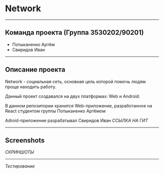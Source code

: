 # Network
***
## Команда проекта (Группа 3530202/90201)
* Потыканенко Артём
* Свиридов Иван
***
## Описание проекта
Network - социальная сеть, основная цель которой помочь людям проще находить работу.

Данный проект создавался на двух платформах: Web и Android.

В данном репозитории хранится Web-приложение, разработанное на React студентом группы Потыканенко Артёмом

Adroid-приложение разрабатывал Свиридов Иван *ССЫЛКА НА ГИТ*
***
## Screenshots 
*СКРИНШОТЫ*
***
*Тестирование*
